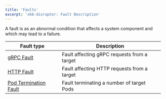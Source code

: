 ```yaml
---
title: 'Faults'
excerpt: 'xk6-disruptor: Fault Description'
---
```


A fault is as an abnormal condition that affects a system component and which may lead to a failure.

| Fault type | Description |
| ---------- | ---------- |
| [gRPC Fault](/javascript-api/xk6-disruptor/api/faults/grpc) | Fault affecting gRPC requests from a target |
| [HTTP Fault](/javascript-api/xk6-disruptor/api/faults/http) | Fault affecting HTTP requests from a target |
| [Pod Termination Fault](/javascript-api/xk6-disruptor/api/faults/pod-termination) | Fault terminating a number of target Pods |
